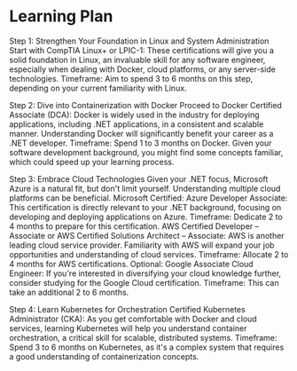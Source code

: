 # Learning Plan
Step 1: Strengthen Your Foundation in Linux and System Administration
Start with CompTIA Linux+ or LPIC-1: These certifications will give you a solid foundation in Linux, an invaluable skill for any software engineer, especially when dealing with Docker, cloud platforms, or any server-side technologies.
Timeframe: Aim to spend 3 to 6 months on this step, depending on your current familiarity with Linux.

Step 2: Dive into Containerization with Docker
Proceed to Docker Certified Associate (DCA): Docker is widely used in the industry for deploying applications, including .NET applications, in a consistent and scalable manner. Understanding Docker will significantly benefit your career as a .NET developer.
Timeframe: Spend 1 to 3 months on Docker. Given your software development background, you might find some concepts familiar, which could speed up your learning process.

Step 3: Embrace Cloud Technologies
Given your .NET focus, Microsoft Azure is a natural fit, but don't limit yourself. Understanding multiple cloud platforms can be beneficial.
Microsoft Certified: Azure Developer Associate: This certification is directly relevant to your .NET background, focusing on developing and deploying applications on Azure.
Timeframe: Dedicate 2 to 4 months to prepare for this certification.
AWS Certified Developer – Associate or AWS Certified Solutions Architect – Associate: AWS is another leading cloud service provider. Familiarity with AWS will expand your job opportunities and understanding of cloud services.
Timeframe: Allocate 2 to 4 months for AWS certifications.
Optional: Google Associate Cloud Engineer: If you're interested in diversifying your cloud knowledge further, consider studying for the Google Cloud certification.
Timeframe: This can take an additional 2 to 6 months.

Step 4: Learn Kubernetes for Orchestration
Certified Kubernetes Administrator (CKA): As you get comfortable with Docker and cloud services, learning Kubernetes will help you understand container orchestration, a critical skill for scalable, distributed systems.
Timeframe: Spend 3 to 6 months on Kubernetes, as it's a complex system that requires a good understanding of containerization concepts.
